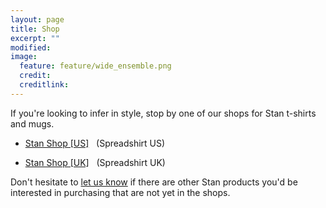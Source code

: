 ```yaml
---
layout: page
title: Shop
excerpt: ""
modified:
image:
  feature: feature/wide_ensemble.png
  credit:
  creditlink:
---
```


If you're looking to infer in style, stop by one of our shops for Stan
t-shirts and mugs.

* [Stan Shop [US]](http://mc-stan.spreadshirt.com/)
  &nbsp; <span class="note">(Spreadshirt US)</span>

* [Stan Shop [UK]](http://mc-stan.spreadshirt.co.uk/)
  &nbsp; <span class="note">(Spreadshirt UK)</span>

Don't hesitate to [let us know](/community/) if there are other Stan
products you'd be interested in purchasing that are not yet in the
shops.
